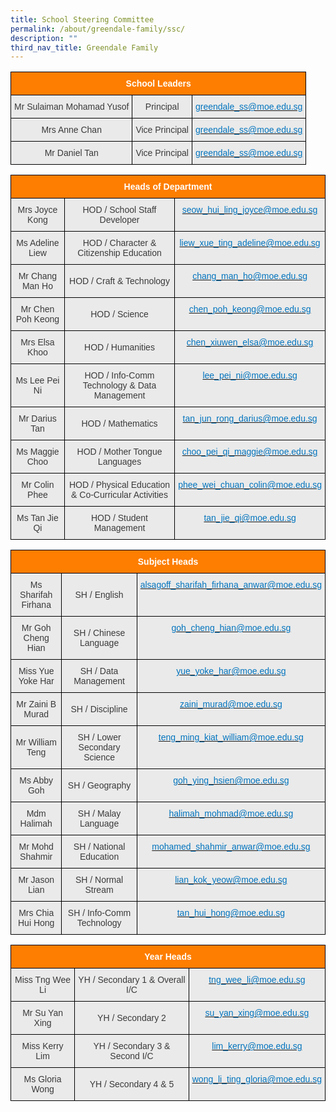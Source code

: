 ```yaml
---
title: School Steering Committee
permalink: /about/greendale-family/ssc/
description: ""
third_nav_title: Greendale Family
---
```

<style type="text/css">
.tg  {border-collapse:collapse;border-spacing:0;}
.tg td{border-color:black;border-style:solid;border-width:1px;font-family:Arial, sans-serif;font-size:14px;
  overflow:hidden;padding:10px 5px;word-break:normal;}
.tg th{border-color:black;border-style:solid;border-width:1px;font-family:Arial, sans-serif;font-size:14px;
  font-weight:normal;overflow:hidden;padding:10px 5px;word-break:normal;}
.tg .tg-x4kc{background-color:#EAEAEA;color:#3A3A3A;text-align:center;vertical-align:middle}
.tg .tg-t0cp{background-color:#FD7E00;color:#FFF;font-weight:bold;text-align:center;vertical-align:top}
.tg .tg-kytw{background-color:#EAEAEA;color:#0274BE;text-align:center;vertical-align:top}
</style>
<table class="tg">
<thead>
  <tr>
    <th class="tg-t0cp" colspan="3"><span style="font-weight:inherit;font-style:inherit;color:#FFF">School Leaders</span></th>
  </tr>
</thead>
<tbody>
  <tr>
    <td class="tg-x4kc"><span style="font-weight:inherit;font-style:inherit;background-color:#EAEAEA">Mr Sulaiman Mohamad Yusof</span></td>
    <td class="tg-x4kc"><span style="font-weight:inherit;font-style:inherit;background-color:#EAEAEA">Principal</span></td>
    <td class="tg-kytw"><a href="mailto:greendale_ss@moe.edu.sg"><span style="font-weight:inherit;font-style:inherit;text-decoration:none;color:#0274BE;background-color:transparent">greendale_ss@moe.edu.sg</span></a></td>
  </tr>
  <tr>
    <td class="tg-x4kc"><span style="font-weight:inherit;font-style:inherit;background-color:#EAEAEA">Mrs Anne Chan</span></td>
    <td class="tg-x4kc"><span style="font-weight:inherit;font-style:inherit;background-color:#EAEAEA">Vice Principal</span></td>
    <td class="tg-kytw"><a href="mailto:greendale_ss@moe.edu.sg"><span style="font-weight:inherit;font-style:inherit;text-decoration:none;color:#0274BE;background-color:transparent">greendale_ss@moe.edu.sg</span></a></td>
  </tr>
  <tr>
    <td class="tg-x4kc"><span style="font-weight:inherit;font-style:inherit;background-color:#EAEAEA">Mr Daniel Tan</span></td>
    <td class="tg-x4kc"><span style="font-weight:inherit;font-style:inherit;background-color:#EAEAEA">Vice Principal</span></td>
    <td class="tg-kytw"><a href="mailto:greendale_ss@moe.edu.sg"><span style="font-weight:inherit;font-style:inherit;text-decoration:none;color:#0274BE;background-color:transparent">greendale_ss@moe.edu.sg</span></a></td>
  </tr>
</tbody>
</table>

<style type="text/css">
.tg  {border-collapse:collapse;border-spacing:0;}
.tg td{border-color:black;border-style:solid;border-width:1px;font-family:Arial, sans-serif;font-size:14px;
  overflow:hidden;padding:10px 5px;word-break:normal;}
.tg th{border-color:black;border-style:solid;border-width:1px;font-family:Arial, sans-serif;font-size:14px;
  font-weight:normal;overflow:hidden;padding:10px 5px;word-break:normal;}
.tg .tg-x4kc{background-color:#EAEAEA;color:#3A3A3A;text-align:center;vertical-align:middle}
.tg .tg-t0cp{background-color:#FD7E00;color:#FFF;font-weight:bold;text-align:center;vertical-align:top}
.tg .tg-kytw{background-color:#EAEAEA;color:#0274BE;text-align:center;vertical-align:top}
</style>
<table class="tg">
<thead>
  <tr>
    <th class="tg-t0cp" colspan="3"><span style="font-weight:inherit;font-style:inherit;color:#FFF">Heads of Department</span></th>
  </tr>
</thead>
<tbody>
  <tr>
    <td class="tg-x4kc"><span style="font-weight:inherit;font-style:inherit;background-color:#EAEAEA">Mrs Joyce Kong</span></td>
    <td class="tg-x4kc"><span style="font-weight:inherit;font-style:inherit;background-color:#EAEAEA">HOD / School Staff Developer</span></td>
    <td class="tg-kytw"><a href="mailto:seow_hui_ling_joyce@moe.edu.sg"><span style="font-weight:inherit;font-style:inherit;text-decoration:none;color:#0274BE;background-color:transparent">seow_hui_ling_joyce@moe.edu.sg</span></a></td>
  </tr>
  <tr>
    <td class="tg-x4kc"><span style="font-weight:inherit;font-style:inherit;background-color:#EAEAEA">Ms Adeline Liew</span></td>
    <td class="tg-x4kc"><span style="font-weight:inherit;font-style:inherit;background-color:#EAEAEA">HOD / Character &amp; Citizenship Education</span></td>
    <td class="tg-kytw"><a href="mailto:liew_xue_ting_adeline@moe.edu.sg"><span style="font-weight:inherit;font-style:inherit;text-decoration:none;color:#0274BE;background-color:transparent">liew_xue_ting_adeline@moe.edu.sg</span></a></td>
  </tr>
  <tr>
    <td class="tg-x4kc"><span style="font-weight:inherit;font-style:inherit;background-color:#EAEAEA">Mr Chang Man Ho</span></td>
    <td class="tg-x4kc"><span style="font-weight:inherit;font-style:inherit;background-color:#EAEAEA">HOD / Craft &amp; Technology</span></td>
    <td class="tg-kytw"><a href="mailto:chang_man_ho@moe.edu.sg"><span style="font-weight:inherit;font-style:inherit;text-decoration:none;color:#0274BE;background-color:transparent">chang_man_ho@moe.edu.sg</span></a></td>
  </tr>
  <tr>
    <td class="tg-x4kc"><span style="font-weight:inherit;font-style:inherit;background-color:#EAEAEA">Mr Chen Poh Keong</span></td>
    <td class="tg-x4kc"><span style="font-weight:inherit;font-style:inherit;background-color:#EAEAEA">HOD / Science</span></td>
    <td class="tg-kytw"><a href="mailto:chen_poh_keong@moe.edu.sg"><span style="font-weight:inherit;font-style:inherit;text-decoration:none;color:#0274BE;background-color:transparent">chen_poh_keong@moe.edu.sg</span></a></td>
  </tr>
  <tr>
    <td class="tg-x4kc"><span style="font-weight:inherit;font-style:inherit;background-color:#EAEAEA">Mrs Elsa Khoo</span></td>
    <td class="tg-x4kc"><span style="font-weight:inherit;font-style:inherit;background-color:#EAEAEA">HOD / Humanities</span></td>
    <td class="tg-kytw"><a href="mailto:chen_xiuwen_elsa@moe.edu.sg"><span style="font-weight:inherit;font-style:inherit;text-decoration:none;color:#0274BE;background-color:transparent">chen_xiuwen_elsa@moe.edu.sg</span></a></td>
  </tr>
  <tr>
    <td class="tg-x4kc"><span style="font-weight:inherit;font-style:inherit;background-color:#EAEAEA">Ms Lee Pei Ni</span></td>
    <td class="tg-x4kc"><span style="font-weight:inherit;font-style:inherit;background-color:#EAEAEA">HOD / Info-Comm Technology &amp; Data Management</span></td>
    <td class="tg-kytw"><a href="mailto:lee_pei_ni@moe.edu.sg"><span style="font-weight:inherit;font-style:inherit;text-decoration:none;color:#0274BE;background-color:transparent">lee_pei_ni@moe.edu.sg</span></a></td>
  </tr>
  <tr>
    <td class="tg-x4kc"><span style="font-weight:inherit;font-style:inherit;background-color:#EAEAEA">Mr Darius Tan</span></td>
    <td class="tg-x4kc"><span style="font-weight:inherit;font-style:inherit;background-color:#EAEAEA">HOD / Mathematics</span></td>
    <td class="tg-kytw"><a href="mailto:tan_jun_rong_darius@moe.edu.sg"><span style="font-weight:inherit;font-style:inherit;text-decoration:none;color:#0274BE;background-color:transparent">tan_jun_rong_darius@moe.edu.sg</span></a></td>
  </tr>
  <tr>
    <td class="tg-x4kc"><span style="font-weight:inherit;font-style:inherit;background-color:#EAEAEA">Ms Maggie Choo</span></td>
    <td class="tg-x4kc"><span style="font-weight:inherit;font-style:inherit;background-color:#EAEAEA">HOD / Mother Tongue Languages</span></td>
    <td class="tg-kytw"><a href="mailto:choo_pei_qi_maggie@moe.edu.sg"><span style="font-weight:inherit;font-style:inherit;text-decoration:none;color:#0274BE;background-color:transparent">choo_pei_qi_maggie@moe.edu.sg</span></a></td>
  </tr>
  <tr>
    <td class="tg-x4kc"><span style="font-weight:inherit;font-style:inherit;background-color:#EAEAEA">Mr Colin Phee</span></td>
    <td class="tg-x4kc"><span style="font-weight:inherit;font-style:inherit;background-color:#EAEAEA">HOD / Physical Education &amp; Co-Curricular Activities</span></td>
    <td class="tg-kytw"><a href="mailto:phee_wei_chuan_colin@moe.edu.sg"><span style="font-weight:inherit;font-style:inherit;text-decoration:none;color:#0274BE;background-color:transparent">phee_wei_chuan_colin@moe.edu.sg</span></a></td>
  </tr>
  <tr>
    <td class="tg-x4kc"><span style="font-weight:inherit;font-style:inherit;background-color:#EAEAEA">Ms Tan Jie Qi</span></td>
    <td class="tg-x4kc"><span style="font-weight:inherit;font-style:inherit;background-color:#EAEAEA">HOD / Student Management</span></td>
    <td class="tg-kytw"><a href="mailto:tan_jie_qi@moe.edu.sg"><span style="font-weight:inherit;font-style:inherit;text-decoration:none;color:#0274BE;background-color:transparent">tan_jie_qi@moe.edu.sg</span></a></td>
  </tr>
</tbody>
</table>

<style type="text/css">
.tg  {border-collapse:collapse;border-spacing:0;}
.tg td{border-color:black;border-style:solid;border-width:1px;font-family:Arial, sans-serif;font-size:14px;
  overflow:hidden;padding:10px 5px;word-break:normal;}
.tg th{border-color:black;border-style:solid;border-width:1px;font-family:Arial, sans-serif;font-size:14px;
  font-weight:normal;overflow:hidden;padding:10px 5px;word-break:normal;}
.tg .tg-x4kc{background-color:#EAEAEA;color:#3A3A3A;text-align:center;vertical-align:middle}
.tg .tg-t0cp{background-color:#FD7E00;color:#FFF;font-weight:bold;text-align:center;vertical-align:top}
.tg .tg-kytw{background-color:#EAEAEA;color:#0274BE;text-align:center;vertical-align:top}
</style>
<table class="tg">
<thead>
  <tr>
    <th class="tg-t0cp" colspan="3"><span style="font-weight:inherit;font-style:inherit;color:#FFF">Subject Heads</span></th>
  </tr>
</thead>
<tbody>
  <tr>
    <td class="tg-x4kc"><span style="font-weight:inherit;font-style:inherit;background-color:#EAEAEA">Ms Sharifah Firhana</span></td>
    <td class="tg-x4kc"><span style="font-weight:inherit;font-style:inherit;background-color:#EAEAEA">SH / English</span></td>
    <td class="tg-kytw"><a href="mailto:alsagoff_sharifah_firhana_anwar@moe.edu.sg"><span style="font-weight:inherit;font-style:inherit;text-decoration:none;color:#0274BE;background-color:transparent">alsagoff_sharifah_firhana_anwar@moe.edu.sg</span></a></td>
  </tr>
  <tr>
    <td class="tg-x4kc"><span style="font-weight:inherit;font-style:inherit;background-color:#EAEAEA">Mr Goh Cheng Hian</span></td>
    <td class="tg-x4kc"><span style="font-weight:inherit;font-style:inherit;background-color:#EAEAEA">SH / Chinese Language</span></td>
    <td class="tg-kytw"><a href="mailto:goh_cheng_hian@moe.edu.sg"><span style="font-weight:inherit;font-style:inherit;text-decoration:none;color:#0274BE;background-color:transparent">goh_cheng_hian@moe.edu.sg</span></a></td>
  </tr>
  <tr>
    <td class="tg-x4kc"><span style="font-weight:inherit;font-style:inherit;background-color:#EAEAEA">Miss Yue Yoke Har</span></td>
    <td class="tg-x4kc"><span style="font-weight:inherit;font-style:inherit;background-color:#EAEAEA">SH / Data Management</span></td>
    <td class="tg-kytw"><a href="mailto:yue_yoke_har@moe.edu.sg"><span style="font-weight:inherit;font-style:inherit;text-decoration:none;color:#0274BE;background-color:transparent">yue_yoke_har@moe.edu.sg</span></a></td>
  </tr>
  <tr>
    <td class="tg-x4kc"><span style="font-weight:inherit;font-style:inherit;background-color:#EAEAEA">Mr Zaini B Murad</span></td>
    <td class="tg-x4kc"><span style="font-weight:inherit;font-style:inherit;background-color:#EAEAEA">SH / Discipline</span></td>
    <td class="tg-kytw"><a href="mailto:zaini_murad@moe.edu.sg"><span style="font-weight:inherit;font-style:inherit;text-decoration:none;color:#0274BE;background-color:transparent">zaini_murad@moe.edu.sg</span></a></td>
  </tr>
  <tr>
    <td class="tg-x4kc"><span style="font-weight:inherit;font-style:inherit;background-color:#EAEAEA">Mr William Teng</span></td>
    <td class="tg-x4kc"><span style="font-weight:inherit;font-style:inherit;background-color:#EAEAEA">SH / Lower Secondary Science</span></td>
    <td class="tg-kytw"><a href="mailto:teng_ming_kiat_william@moe.edu.sg"><span style="font-weight:inherit;font-style:inherit;text-decoration:none;color:#0274BE;background-color:transparent">teng_ming_kiat_william@moe.edu.sg</span></a></td>
  </tr>
  <tr>
    <td class="tg-x4kc"><span style="font-weight:inherit;font-style:inherit;background-color:#EAEAEA">Ms Abby Goh</span></td>
    <td class="tg-x4kc"><span style="font-weight:inherit;font-style:inherit;background-color:#EAEAEA">SH / Geography</span></td>
    <td class="tg-kytw"><a href="mailto:goh_ying_hsien@moe.edu.sg"><span style="font-weight:inherit;font-style:inherit;text-decoration:none;color:#0274BE;background-color:transparent">goh_ying_hsien@moe.edu.sg</span></a></td>
  </tr>
  <tr>
    <td class="tg-x4kc"><span style="font-weight:inherit;font-style:inherit;background-color:#EAEAEA">Mdm Halimah</span></td>
    <td class="tg-x4kc"><span style="font-weight:inherit;font-style:inherit;background-color:#EAEAEA">SH / Malay Language</span></td>
    <td class="tg-kytw"><a href="mailto:halimah_mohmad@moe.edu.sg"><span style="font-weight:inherit;font-style:inherit;text-decoration:none;color:#0274BE;background-color:transparent">halimah_mohmad@moe.edu.sg</span></a></td>
  </tr>
  <tr>
    <td class="tg-x4kc"><span style="font-weight:inherit;font-style:inherit;background-color:#EAEAEA">Mr Mohd Shahmir</span></td>
    <td class="tg-x4kc"><span style="font-weight:inherit;font-style:inherit;background-color:#EAEAEA">SH / National Education</span></td>
    <td class="tg-kytw"><a href="mailto:mohamed_shahmir_anwar@moe.edu.sg"><span style="font-weight:inherit;font-style:inherit;text-decoration:none;color:#0274BE;background-color:transparent">mohamed_shahmir_anwar@moe.edu.sg</span></a></td>
  </tr>
  <tr>
    <td class="tg-x4kc"><span style="font-weight:inherit;font-style:inherit;background-color:#EAEAEA">Mr Jason Lian</span></td>
    <td class="tg-x4kc"><span style="font-weight:inherit;font-style:inherit;background-color:#EAEAEA">SH / Normal Stream</span></td>
    <td class="tg-kytw"><a href="mailto:lian_kok_yeow@moe.edu.sg"><span style="font-weight:inherit;font-style:inherit;text-decoration:none;color:#0274BE;background-color:transparent">lian_kok_yeow@moe.edu.sg</span></a></td>
  </tr>
  <tr>
    <td class="tg-x4kc"><span style="font-weight:inherit;font-style:inherit;background-color:#EAEAEA">Mrs Chia Hui Hong</span></td>
    <td class="tg-x4kc"><span style="font-weight:inherit;font-style:inherit;background-color:#EAEAEA">SH / Info-Comm Technology</span></td>
    <td class="tg-kytw"><a href="mailto:tan_hui_hong@moe.edu.sg"><span style="font-weight:inherit;font-style:inherit;text-decoration:none;color:#0274BE;background-color:transparent">tan_hui_hong@moe.edu.sg</span></a></td>
  </tr>
</tbody>
</table>

<style type="text/css">
.tg  {border-collapse:collapse;border-spacing:0;}
.tg td{border-color:black;border-style:solid;border-width:1px;font-family:Arial, sans-serif;font-size:14px;
  overflow:hidden;padding:10px 5px;word-break:normal;}
.tg th{border-color:black;border-style:solid;border-width:1px;font-family:Arial, sans-serif;font-size:14px;
  font-weight:normal;overflow:hidden;padding:10px 5px;word-break:normal;}
.tg .tg-x4kc{background-color:#EAEAEA;color:#3A3A3A;text-align:center;vertical-align:middle}
.tg .tg-t0cp{background-color:#FD7E00;color:#FFF;font-weight:bold;text-align:center;vertical-align:top}
.tg .tg-kytw{background-color:#EAEAEA;color:#0274BE;text-align:center;vertical-align:top}
</style>
<table class="tg">
<thead>
  <tr>
    <th class="tg-t0cp" colspan="3"><span style="font-weight:inherit;font-style:inherit;color:#FFF">Year Heads</span></th>
  </tr>
</thead>
<tbody>
  <tr>
    <td class="tg-x4kc"><span style="font-weight:inherit;font-style:inherit;background-color:#EAEAEA">Miss Tng Wee Li</span></td>
    <td class="tg-x4kc"><span style="font-weight:inherit;font-style:inherit;background-color:#EAEAEA">YH / Secondary 1 &amp; Overall I/C</span></td>
    <td class="tg-kytw"><a href="mailto:tng_wee_li@moe.edu.sg"><span style="font-weight:inherit;font-style:inherit;text-decoration:none;color:#0274BE;background-color:transparent">tng_wee_li@moe.edu.sg</span></a></td>
  </tr>
  <tr>
    <td class="tg-x4kc"><span style="font-weight:inherit;font-style:inherit;background-color:#EAEAEA">Mr Su Yan Xing</span></td>
    <td class="tg-x4kc"><span style="font-weight:inherit;font-style:inherit;background-color:#EAEAEA">YH / Secondary 2</span></td>
    <td class="tg-kytw"><a href="mailto:su_yan_xing@moe.edu.sg"><span style="font-weight:inherit;font-style:inherit;text-decoration:none;color:#0274BE;background-color:transparent">su_yan_xing@moe.edu.sg</span></a></td>
  </tr>
  <tr>
    <td class="tg-x4kc"><span style="font-weight:inherit;font-style:inherit;background-color:#EAEAEA">Miss Kerry Lim</span></td>
    <td class="tg-x4kc"><span style="font-weight:inherit;font-style:inherit;background-color:#EAEAEA">YH / Secondary 3 &amp; Second I/C</span></td>
    <td class="tg-kytw"><a href="mailto:lim_kerry@moe.edu.sg"><span style="font-weight:inherit;font-style:inherit;text-decoration:none;color:#0274BE;background-color:transparent">lim_kerry@moe.edu.sg</span></a></td>
  </tr>
  <tr>
    <td class="tg-x4kc"><span style="font-weight:inherit;font-style:inherit;background-color:#EAEAEA">Ms Gloria Wong</span></td>
    <td class="tg-x4kc"><span style="font-weight:inherit;font-style:inherit;background-color:#EAEAEA">YH / Secondary 4 &amp; 5</span></td>
    <td class="tg-kytw"><a href="mailto:wong_li_ting_gloria@moe.edu.sg"><span style="font-weight:inherit;font-style:inherit;text-decoration:none;color:#0274BE;background-color:transparent">wong_li_ting_gloria@moe.edu.sg</span></a></td>
  </tr>
</tbody>
</table>
